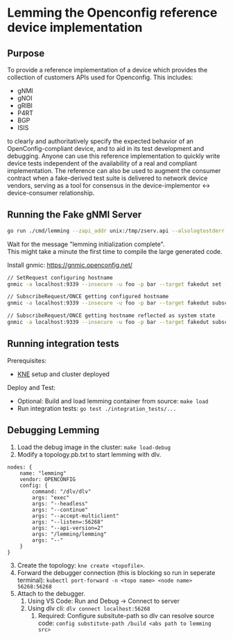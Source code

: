 # Lemming the Openconfig reference device implementation

## Purpose

To provide a reference implementation of a device which provides the collection
of customers APIs used for Openconfig. This includes:

* gNMI
* gNOI
* gRIBI
* P4RT
* BGP
* ISIS

to clearly and authoritatively specify the expected behavior of an
OpenConfig-compliant device, and to aid in its test development and
debugging. Anyone can use this reference implementation to quickly write device
tests independent of the availability of a real and compliant implementation.
The reference can also be used to augment the consumer contract when a
fake-derived test suite is delivered to network device vendors, serving as a
tool for consensus in the device-implementor <-> device-consumer relationship.

## Running the Fake gNMI Server

```bash
go run ./cmd/lemming --zapi_addr unix:/tmp/zserv.api --alsologtostderr
```

Wait for the message "lemming initialization complete".  
This might take a minute the first time to compile the large generated code.

Install gnmic: <https://gnmic.openconfig.net/>

```bash
// SetRequest configuring hostname
gnmic -a localhost:9339 --insecure -u foo -p bar --target fakedut set --update-path openconfig:/system/config/hostname --update-value rosesarered -e json_ietf

// SubscribeRequest/ONCE getting configured hostname
gnmic -a localhost:9339 --insecure -u foo -p bar --target fakedut subscribe --mode once --path openconfig:/system/config/hostname

// SubscribeRequest/ONCE getting hostname reflected as system state
gnmic -a localhost:9339 --insecure -u foo -p bar --target fakedut subscribe --mode once --path openconfig:/system/state/hostname
```

## Running integration tests

Prerequisites:

* [KNE](https://github.com/openconfig/kne) setup and cluster deployed

Deploy and Test:

* Optional: Build and load lemming container from source: `make load`
* Run integration tests: `go test ./integration_tests/...`


## Debugging Lemming

1. Load the debug image in the cluster: `make load-debug`
2. Modify a topology.pb.txt to start lemming with dlv.
```prototext
nodes: {
    name: "lemming"
    vendor: OPENCONFIG
    config: {
        command: "/dlv/dlv"
        args: "exec"
        args: "--headless"
        args: "--continue"
        args: "--accept-multiclient"
        args: "--listen=:56268"
        args: "--api-version=2"
        args: "/lemming/lemming"
        args: "--"
    }
}
```
3. Create the topology: `kne create <topofile>`.
4. Forward the debugger connection (this is blocking so run in seperate terminal): `kubectl port-forward -n <topo name> <node name> 56268:56268`
5. Attach to the debugger.
    1. Using VS Code: Run and Debug -> Connect to server
    2. Using dlv cli: `dlv connect localhost:56268`
        1. Required: Configure subsitute-path so dlv can resolve source code: `config substitute-path /build <abs path to lemming src>`